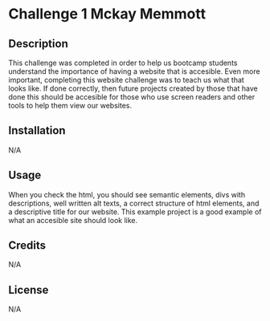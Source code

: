 # Challenge 1 Mckay Memmott

## Description

This challenge was completed in order to help us bootcamp students understand the importance of having a website that is accesible. Even more important, completing this
website challenge was to teach us what that looks like. If done correctly, then future projects created by those that have done this should be accesible for those
who use screen readers and other tools to help them view our websites.

## Installation

N/A

## Usage

When you check the html, you should see semantic elements, divs with descriptions, well written alt texts, a correct structure of html elements, and a descriptive title
for our website. This example project is a good example of what an accesible site should look like.

## Credits

N/A

## License

N/A
